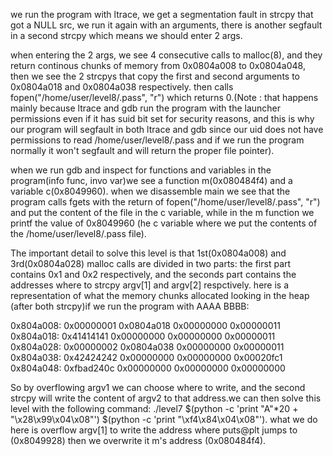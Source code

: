 we run the program with ltrace, we get a segmentation fault in strcpy that got a NULL src, we run it again with an arguments, there is another segfault in a second strcpy which means we should enter 2 args.

when entering the 2 args, we see 4 consecutive calls to malloc(8), and they return continous chunks of memory from 0x0804a008 to 0x0804a048, then we see the 2 strcpys that copy the first and second arguments to 0x0804a018 and 0x0804a038 respectively. then calls fopen("/home/user/level8/.pass", "r") which returns 0.(Note : that happens mainly because ltrace and gdb run the program with the launcher permissions even if it has suid bit set for security reasons, and this is why our program will segfault in both ltrace and gdb since our uid does not have permissions to read /home/user/level8/.pass and if we run the program normally it won't segfault and will return the proper file pointer).

when we run gdb and inspect for functions and variables in the program(info func, invo var)we see a function m(0x080484f4) and a variable c(0x8049960). when we disassemble main we see that the program calls fgets with the return of fopen("/home/user/level8/.pass", "r") and put the content of the file in the c variable, while in the m function we printf the value of 0x8049960 (he c variable where we put the contents of the /home/user/level8/.pass file).

The important detail to solve this level is that 1st(0x0804a008) and 3rd(0x0804a028) malloc calls are divided in two parts:
the first part contains 0x1 and 0x2 respectively, and the seconds part contains the addresses where to strcpy argv[1] and argv[2] respctively.
here is a representation of what the memory chunks allocated looking in the heap (after both strcpy)if we run the program with AAAA BBBB:

0x804a008:	0x00000001	0x0804a018	0x00000000	0x00000011
0x804a018:	0x41414141	0x00000000	0x00000000	0x00000011
0x804a028:	0x00000002	0x0804a038	0x00000000	0x00000011
0x804a038:	0x42424242	0x00000000	0x00000000	0x00020fc1
0x804a048:	0xfbad240c	0x00000000	0x00000000	0x00000000

So by overflowing argv1 we can choose where to write, and the second strcpy will write the content of argv2 to that address.we can then solve this level with the following command:
./level7 $(python -c 'print "A"*20 + "\x28\x99\x04\x08"') $(python -c 'print "\xf4\x84\x04\x08"').
what we do here is overflow argv[1] to write the address where puts@plt jumps to (0x8049928) then we overwrite it m's address (0x080484f4).